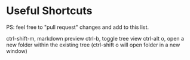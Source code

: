 # Useful Shortcuts

PS: feel free to "pull request" changes and add to this list.

ctrl-shift-m, markdown preview
ctrl-b, toggle tree view
ctrl-alt o, open a new folder within the existing tree (ctrl-shift o will open folder in a new window)
